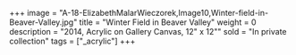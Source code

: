 +++
image = "A-18-ElizabethMalarWieczorek,Image10,Winter-field-in-Beaver-Valley.jpg"
title = "Winter Field in Beaver Valley"
weight = 0
description = "2014, Acrylic on Gallery Canvas, 12\" x 12\""
sold = "In private collection"
tags = ["_acrylic"]
+++
